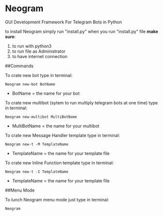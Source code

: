 # Neogram
GUI Development Framework For Telegram Bots in Python

to install Neogram simply run "install.py" when you run "install.py" file **make sure**:

1. to run with python3 
2. to run file as Administrator 
3. to have internet connection



##Commands

To crate new bot type in terminal:
```
Neogram new-bot BotName
```
* BotName = the name for your bot

To crate new multibot (sytem to run multiply telegram bots at one time) type in terminal:
```
Neogram new-multibot MultiBotName
```
* MultiBotName = the name for your multibot

To crate new Message Handler template type in terminal:
```
Neogram new-t -M TemplateName
```
* TemplateName = the name for your template file

To crate new Inline Function template type in terminal:
```
Neogram new-t -I TemplateName
```
* TemplateName = the name for your template file

##Menu Mode

To lunch Neogram menu mode just type in terminal:
```
Neogram 
```
